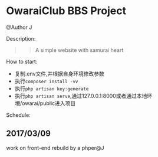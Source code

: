 OwaraiClub BBS Project
===

@Author J

Description:

>>  A simple website with samurai heart

How to start:
*   复制.env文件,并根据自身环境修改参数
*   执行`composer install -vv`
*   执行`php artisan key:generate`
*   执行`php artisan serve`,通过127.0.0.1:8000或者通过本地环境/owarai/public进入项目

Schedule:

2017/03/09
--------
work on front-end rebuild by a phper@J


